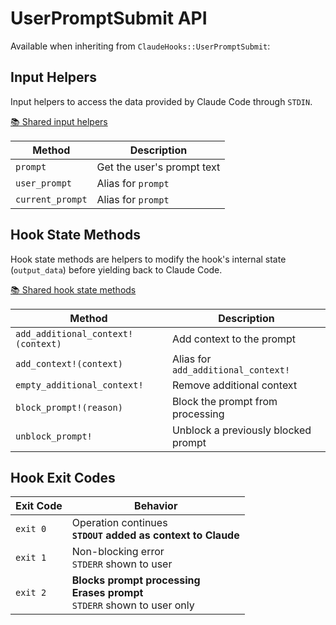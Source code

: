 # UserPromptSubmit API

Available when inheriting from `ClaudeHooks::UserPromptSubmit`:

## Input Helpers
Input helpers to access the data provided by Claude Code through `STDIN`.

[📚 Shared input helpers](COMMON.md#input-helpers)

| Method | Description |
|--------|-------------|
| `prompt` | Get the user's prompt text |
| `user_prompt` | Alias for `prompt` |
| `current_prompt` | Alias for `prompt` |

## Hook State Methods
Hook state methods are helpers to modify the hook's internal state (`output_data`) before yielding back to Claude Code.

[📚 Shared hook state methods](COMMON.md#hook-state-methods)

| Method | Description |
|--------|-------------|
| `add_additional_context!(context)` | Add context to the prompt |
| `add_context!(context)` | Alias for `add_additional_context!` |
| `empty_additional_context!` | Remove additional context |
| `block_prompt!(reason)` | Block the prompt from processing |
| `unblock_prompt!` | Unblock a previously blocked prompt |

## Hook Exit Codes

| Exit Code | Behavior |
|-----------|----------|
| `exit 0` | Operation continues<br/>**`STDOUT` added as context to Claude** |
| `exit 1` | Non-blocking error<br/>`STDERR` shown to user |
| `exit 2` | **Blocks prompt processing**<br/>**Erases prompt**<br/>`STDERR` shown to user only |